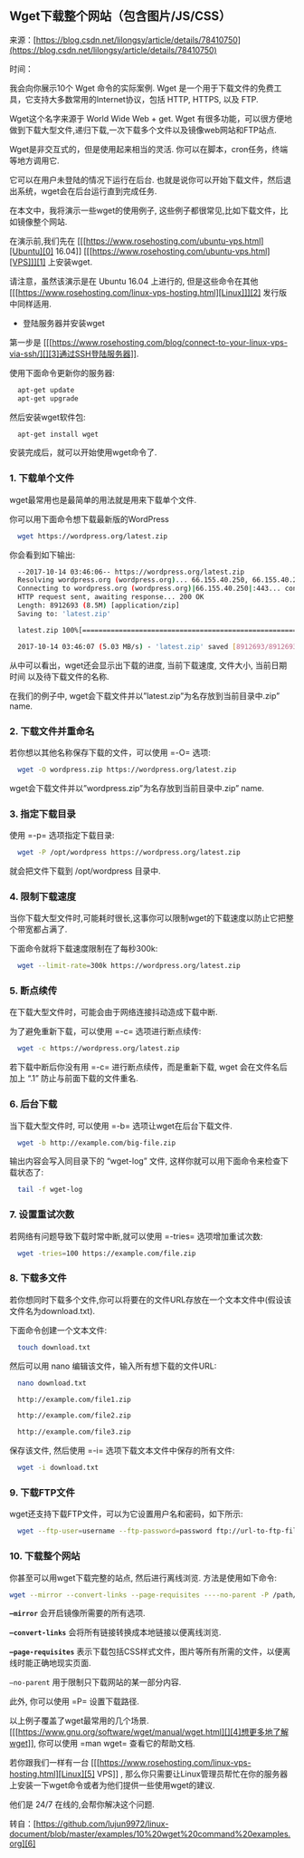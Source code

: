 ## Wget下载整个网站（包含图片/JS/CSS）

来源：[https://blog.csdn.net/lilongsy/article/details/78410750](https://blog.csdn.net/lilongsy/article/details/78410750)

时间：


我会向你展示10个 Wget 命令的实际案例. Wget 是一个用于下载文件的免费工具，它支持大多数常用的Internet协议，包括 HTTP, HTTPS, 以及 FTP.


Wget这个名字来源于 World Wide Web + get. Wget 有很多功能，可以很方便地做到下载大型文件,递归下载,一次下载多个文件以及镜像web网站和FTP站点.


Wget是非交互式的，但是使用起来相当的灵活. 你可以在脚本，cron任务，终端等地方调用它.  

它可以在用户未登陆的情况下运行在后台. 也就是说你可以开始下载文件，然后退出系统，wget会在后台运行直到完成任务.


在本文中，我将演示一些wget的使用例子, 这些例子都很常见,比如下载文件，比如镜像整个网站.


在演示前,我们先在 [[[https://www.rosehosting.com/ubuntu-vps.html][Ubuntu][0] 16.04]] [[[https://www.rosehosting.com/ubuntu-vps.html][VPS]]][1] 上安装wget.


请注意，虽然该演示是在 Ubuntu 16.04 上进行的, 但是这些命令在其他 [[[https://www.rosehosting.com/linux-vps-hosting.html][Linux]]][2] 发行版中同样适用.


* 登陆服务器并安装wget



第一步是 [[[https://www.rosehosting.com/blog/connect-to-your-linux-vps-via-ssh/][][3]通过SSH登陆服务器]].


使用下面命令更新你的服务器:

```sh
  apt-get update
  apt-get upgrade
```


然后安装wget软件包:

```sh
  apt-get install wget
```


安装完成后，就可以开始使用wget命令了.



### 1. 下载单个文件


wget最常用也是最简单的用法就是用来下载单个文件.


你可以用下面命令想下载最新版的WordPress

```sh
  wget https://wordpress.org/latest.zip
```


你会看到如下输出:

```sh
  --2017-10-14 03:46:06-- https://wordpress.org/latest.zip
  Resolving wordpress.org (wordpress.org)... 66.155.40.250, 66.155.40.249
  Connecting to wordpress.org (wordpress.org)|66.155.40.250|:443... connected.
  HTTP request sent, awaiting response... 200 OK
  Length: 8912693 (8.5M) [application/zip]
  Saving to: 'latest.zip'

  latest.zip 100%[=====================================================================================================>] 8.50M 5.03MB/s in 1.7s

  2017-10-14 03:46:07 (5.03 MB/s) - 'latest.zip' saved [8912693/8912693]
```


从中可以看出，wget还会显示出下载的进度, 当前下载速度, 文件大小, 当前日期时间 以及待下载文件的名称.


在我们的例子中, wget会下载文件并以”latest.zip”为名存放到当前目录中.zip” name.



### 2. 下载文件并重命名


若你想以其他名称保存下载的文件，可以使用 =-O= 选项:

```sh
  wget -O wordpress.zip https://wordpress.org/latest.zip
```


wget会下载文件并以”wordpress.zip”为名存放到当前目录中.zip” name.



### 3. 指定下载目录


使用 =-p= 选项指定下载目录:

```sh
  wget -P /opt/wordpress https://wordpress.org/latest.zip
```


就会把文件下载到 /opt/wordpress 目录中.



### 4. 限制下载速度


当你下载大型文件时,可能耗时很长,这事你可以限制wget的下载速度以防止它把整个带宽都占满了.


下面命令就将下载速度限制在了每秒300k:

```sh
  wget --limit-rate=300k https://wordpress.org/latest.zip
```



### 5. 断点续传


在下载大型文件时，可能会由于网络连接抖动造成下载中断.


为了避免重新下载，可以使用 =-c= 选项进行断点续传:

```sh
  wget -c https://wordpress.org/latest.zip
```


若下载中断后你没有用 =-c= 进行断点续传，而是重新下载, wget 会在文件名后加上 “.1” 防止与前面下载的文件重名.



### 6. 后台下载


当下载大型文件时, 可以使用 =-b= 选项让wget在后台下载文件.

```sh
  wget -b http://example.com/big-file.zip
```


输出内容会写入同目录下的 “wget-log” 文件, 这样你就可以用下面命令来检查下载状态了:

```sh
  tail -f wget-log
```



### 7. 设置重试次数


若网络有问题导致下载时常中断,就可以使用 =-tries= 选项增加重试次数:

```sh
  wget -tries=100 https://example.com/file.zip
```



### 8. 下载多文件


若你想同时下载多个文件,你可以将要在的文件URL存放在一个文本文件中(假设该文件名为download.txt).


下面命令创建一个文本文件:

```sh
  touch download.txt
```


然后可以用 nano 编辑该文件，输入所有想下载的文件URL:

```sh
  nano download.txt

  http://example.com/file1.zip

  http://example.com/file2.zip

  http://example.com/file3.zip
```


保存该文件, 然后使用 =-i= 选项下载文本文件中保存的所有文件:

```sh
  wget -i download.txt
```



### 9. 下载FTP文件


wget还支持下载FTP文件，可以为它设置用户名和密码，如下所示:

```sh
  wget --ftp-user=username --ftp-password=password ftp://url-to-ftp-file
```



### 10. 下载整个网站


你甚至可以用wget下载完整的站点, 然后进行离线浏览. 方法是使用如下命令:

```sh
wget --mirror --convert-links --page-requisites ----no-parent -P /path/to/download https://example-domain.com
```


**`—mirror`** 会开启镜像所需要的所有选项.


**`–convert-links`** 会将所有链接转换成本地链接以便离线浏览.


**`–page-requisites`** 表示下载包括CSS样式文件，图片等所有所需的文件，以便离线时能正确地现实页面.


`–no-parent` 用于限制只下载网站的某一部分内容.


此外, 你可以使用 =P= 设置下载路径.


以上例子覆盖了wget最常用的几个场景.[[[https://www.gnu.org/software/wget/manual/wget.html][][4]想更多地了解wget]], 你可以使用 =man wget= 查看它的帮助文档.


若你跟我们一样有一台 [[[https://www.rosehosting.com/linux-vps-hosting.html][Linux][5] VPS]] , 那么你只需要让Linux管理员帮忙在你的服务器上安装一下wget命令或者为他们提供一些使用wget的建议.  

他们是 24/7 在线的,会帮你解决这个问题.


转自：[https://github.com/lujun9972/linux-document/blob/master/examples/10%20wget%20command%20examples.org][6]
            

[0]: https://www.rosehosting.com/ubuntu-vps.html%5D%5BUbuntu
[1]: https://www.rosehosting.com/ubuntu-vps.html%5D%5BVPS%5D%5D
[2]: https://www.rosehosting.com/linux-vps-hosting.html%5D%5BLinux%5D%5D
[3]: https://www.rosehosting.com/blog/connect-to-your-linux-vps-via-ssh/%5D%5B
[4]: https://www.gnu.org/software/wget/manual/wget.html%5D%5B
[5]: https://www.rosehosting.com/linux-vps-hosting.html%5D%5BLinux
[6]: https://github.com/lujun9972/linux-document/blob/master/examples/10%20wget%20command%20examples.org